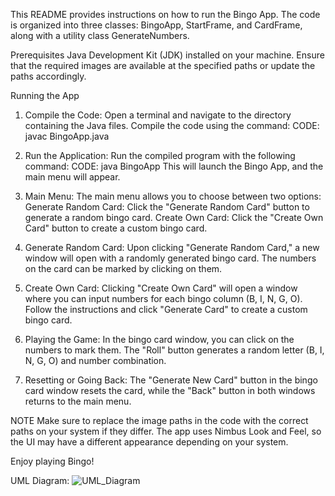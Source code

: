 This README provides instructions on how to run the Bingo App. The code is organized into three classes: BingoApp, StartFrame, and CardFrame, along with a utility class GenerateNumbers.

Prerequisites
Java Development Kit (JDK) installed on your machine.
Ensure that the required images are available at the specified paths or update the paths accordingly.

Running the App
1. Compile the Code:
Open a terminal and navigate to the directory containing the Java files.
Compile the code using the command: 
CODE: javac BingoApp.java

2. Run the Application:
Run the compiled program with the following command: 
CODE: java BingoApp
This will launch the Bingo App, and the main menu will appear.

3. Main Menu:
The main menu allows you to choose between two options:
Generate Random Card: Click the "Generate Random Card" button to generate a random bingo card.
Create Own Card:
Click the "Create Own Card" button to create a custom bingo card.

4. Generate Random Card:
Upon clicking "Generate Random Card," a new window will open with a randomly generated bingo card. The numbers on the card can be marked by clicking on them.

5. Create Own Card:
Clicking "Create Own Card" will open a window where you can input numbers for each bingo column (B, I, N, G, O). Follow the instructions and click "Generate Card" to create a custom bingo card.

6. Playing the Game:
In the bingo card window, you can click on the numbers to mark them. The "Roll" button generates a random letter (B, I, N, G, O) and number combination.

7. Resetting or Going Back:
The "Generate New Card" button in the bingo card window resets the card, while the "Back" button in both windows returns to the main menu.

NOTE
Make sure to replace the image paths in the code with the correct paths on your system if they differ.
The app uses Nimbus Look and Feel, so the UI may have a different appearance depending on your system.

Enjoy playing Bingo!

UML Diagram:
![UML_Diagram](https://github.com/Tzetha/act6-major-output-bingo/assets/116656473/3caa2af3-3c20-4b5e-87bb-a81264d0b4d8)

